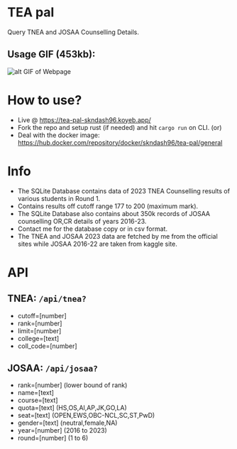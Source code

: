 # TEA pal
Query TNEA and JOSAA Counselling Details.

## Usage GIF (453kb):
![alt GIF of Webpage](https://i.ibb.co/pd9vPwQ/tea-pal-readme.gif)

# How to use?
- Live @ https://tea-pal-skndash96.koyeb.app/
- Fork the repo and setup rust (if needed) and hit `cargo run` on CLI.
(or)
- Deal with the docker image: https://hub.docker.com/repository/docker/skndash96/tea-pal/general

# Info
- The SQLite Database contains data of 2023 TNEA Counselling results of various students in Round 1.
- Contains results off cutoff range  177 to 200 (maximum mark).
- The SQLite Database also contains about 350k records of JOSAA counselling OR,CR details of years 2016-23.
- Contact me for the database copy or in csv format.
- The TNEA and JOSAA 2023 data are fetched by me from the official sites while JOSAA 2016-22 are taken from kaggle site.

# API
## TNEA: `/api/tnea?`
- cutoff=[number]
- rank=[number]
- limit=[number]
- college=[text]
- coll_code=[number]
## JOSAA: `/api/josaa?`
- rank=[number]    (lower bound of rank)
- name=[text]
- course=[text]
- quota=[text] (HS,OS,AI,AP,JK,GO,LA)
- seat=[text] (OPEN,EWS,OBC-NCL,SC,ST,PwD)
- gender=[text] (neutral,female,NA)
- year=[number] (2016 to 2023)
- round=[number] (1 to 6)
